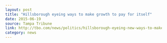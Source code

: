 ```yaml
---
layout: post
title: "Hillsborough eyeing ways to make growth to pay for itself"
date: 2015-06-19
source: Tampa Tribune
link: http://tbo.com/news/politics/hillsborough-eyeing-new-ways-to-make-growth-to-pay-for-itself-20150619/
category: news
---
```


